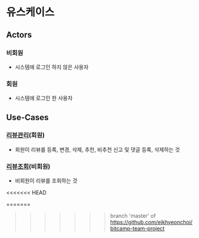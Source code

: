 # 유스케이스

## Actors 
### 비회원
- 시스템에 로그인 하지 않은 사용자

### 회원
- 시스템에 로그인 한 사용자

## Use-Cases
### [리뷰관리](kim-usedReview.md)(회원)
- 회원이 리뷰를 등록, 변경, 삭제, 추천, 비추천 신고 및 
  댓글 등록, 삭제하는 것
 
### [리뷰조회](kim-usedReviewDetail.md)(비회원)
- 비회원이 리뷰를 조회하는 것












<<<<<<< HEAD

=======
>>>>>>> branch 'master' of https://github.com/eikhyeonchoi/bitcamp-team-project

